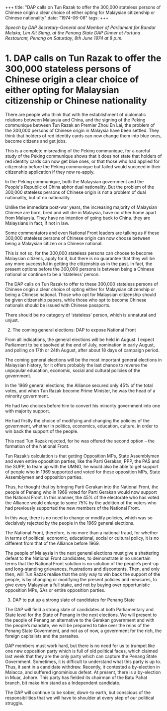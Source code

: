 +++ 
title: "DAP calls on Tun Razak to offer the 300,000 stateless persons of Chinese origin a clear choice of either opting for Malaysian citizenship or Chinese nationality"
date: "1974-06-08"
tags:
+++

_Speech by DAP Secretary-General and Member of Parliament for Bandar Melaka, Lim Kit Siang, at the Penang State DAP Dinner at Fortuna Restaurant, Penang on Saturday, 8th June 1974 at 8 p.m._

# 1. DAP calls on Tun Razak to offer the 300,000 stateless persons of Chinese origin a clear choice of either opting for Malaysian citizenship or Chinese nationality

There are people who think that with the establishment of diplomatic relations between Malaysia and China, and the signing of the Peking communique between Tun Razak an Premier Zhou En Lai, the problem of the 300,000 persons of Chinese origin in Malaysia have been settled. They think that holders of red identity cards can now change them into blue ones, become citizens and get jobs.</u>

This is a complete misreading of the Peking communique, for a careful study of the Peking communique shows that it does not state that holders of red identity cards can now get blue ones, or that those who had applied for citizenship before the Peking communique but failed would succeed in their citizenship application if they now re-apply.

In the Peking communique, both the Malaysian government and the People's Republic of China abhor dual nationality. But the problem of the 300,000 stateless persons of Chinese origin is not a problem of dual nationality, but of no nationality.

Unlike the immediate post-war years, the increasing majority of Malaysian Chinese are born, bred and will die in Malaysia, have no other home apart from Malaysia. They have no intention of going back to China. they are Malaysians in fact, if not in law.

Some commentators and even National Front leaders are talking as if these 300,000 stateless persons of Chinese origin can now choose between being a Malaysian citizen or a Chinese national.

This is not so, for the 300,000 stateless persons can choose to become Malaysian citizens, apply for it, but there is no guarantee that they will be any more successful in getting the citizenship as in the past. In fact, the present options before the 300,000 persons is between being a Chinese national or continue to be a ‘stateless’ person.

The DAP calls on Tun Razak to offer to these 300,000 stateless persons of Chinese origin a clear choice of opting either for Malaysian citizenship or being a Chinese national. Those who opt for Malaysian citizenship should be given citizenship papers, while those who opt to become Chinese nationals should be issued with Chinese passports.

There should be no category of ‘stateless’ person, which is unnatural and unjust.

2. The coming general elections: DAP to expose National Front

From all indications, the general elections will be held in August. I expect Parliament to be dissolved at the end of July, nomination in early August, and polling on 17th or 24th August, after about 18 days of campaign period.

The coming general elections will be the most important general elections in Malaysian history, for it offers probably the last chance to reverse the unpopular education, economic, social and cultural policies of the government.

In the 1969 general elections, the Alliance secured only 45% of the total votes, and when Tun Razak become Prime Minister, he was the head of a minority government.

He had two choices before him to convert his minority government into one with majority support.

He had firstly the choice of modifying and changing the policies of the government, whether in politics, economics, education, culture, in order to win back the support of the people.

This road Tun Razak rejected, for he was offered the second option – the formation of the National Front.

Tun Razak’s calculation is that getting Opposition MPs, State Assemblymen and even entire opposition parties, like the Parti Gerakan, PPP, the PAS and the SUPP, to team up with the UMNO, he would also be able to get support of people who in 1969 supported and voted for these opposition MPs, State Assemblymen and opposition parties.

Thus, he thought that by bringing Parti Gerakan into the National Front, the people of Penang who in 1969 voted for Parti Gerakan would now support the National Front. In this manner, the 45% of the electorate who has voted the Alliance would enlarge to some 75% by the addition of the voters who had previously supported the new members of the National Front.

In this way, there is no need to change or modify policies, which was so decisively rejected by the people in the 1969 general elections.

The National Front, therefore, is no more than a national fraud, for whether in terms of political, economic, educational, social or cultural policy, it is no different from that of the Alliance before 1969.

The people of Malaysia in the next general elections must give a shattering defeat to the National Front candidates, to demonstrate in no uncertain terms that the National Front solution is no solution of the people’s pent-up and long-standing grievances, frustrations and discontents. Then, and only then, will Tun Razak realise that the only way to win back the support of the people, is by changing or modifying the present policies and measures, to give every Malaysian a full stake, and not by buying over opportunistic opposition MPs, SAs or entire opposition parties.

3. DAP to put up a strong slate of candidates for Penang State

The DAP will field a strong slate of candidates at both Parliamentary and State level for the State of Penang in the next elections. We will present to the people of Penang an alternative to the Gerakan government and with the people’s mandate, we will be prepared to take over the reins of the Penang State Government, and not as of now, a government for the rich, the foreign capitalists and the parasites.

DAP members must work hard, but there is no need for us to trumpet like one new opposition party which is full of old political faces, which claimed last week that they are the only party which can capture the Penang State Government. Sometimes, it is difficult to understand what this party is up to. Thus, it sent in a candidate withdrew. Recently, it contested a by-election in Malacca, and suffered ignominious defeat. At present, there is a by-election in Muar, Johore. This party has fielded its chairman of the Batu Pahat branch, bit make him stand as a Independent candidate.

The DAP will continue to be sober, down-to earth, but conscious of the responsibilities that we will have to shoulder at every step of our political struggle.
 
